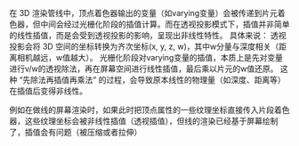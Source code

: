 在 3D 渲染管线中，顶点着色器输出的变量（如varying变量）会被传递到片元着色器，但中间会经过光栅化阶段的插值计算。而在透视投影模式下，插值并非简单的线性插值，而是会受到透视投影的影响，呈现出非线性特性。
具体来说：
透视投影会将 3D 空间的坐标转换为齐次坐标(x, y, z, w)，其中w分量与深度相关（距离相机越远，w值越大）。
光栅化阶段对varying变量的插值，本质上是先对变量进行v/w的透视除法，再在屏幕空间进行线性插值，最后乘以片元的w值还原。
这种 “先除法再插值再乘法” 的过程，会导致原本线性的物理量（如深度、距离等）在插值后变得非线性。

例如在做线的屏幕渲染时，如果此时把顶点属性的一些纹理坐标直接传入片段着色器，这些纹理坐标会被非线性插值（透视插值），但线的渲染已经基于屏幕绘制了，插值会有问题（被压缩或者拉伸）